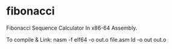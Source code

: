 # fibonacci
Fibonacci Sequence Calculator In x86-64 Assembly.

To compile & Link:
	nasm -f elf64 -o out.o file.asm
	ld -o out out.o


